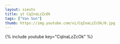 ```yaml
--- 
layout: sieutv
title: yt CqInaLzZcOk
tags: ["Van Son"]
thumb: https://img.youtube.com/vi/CqInaLzZcOk/0.jpg
---
```

{% include youtube key="CqInaLzZcOk" %} 

